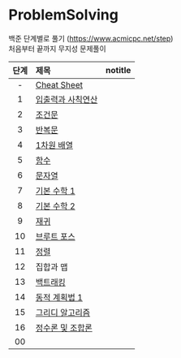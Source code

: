 # ProblemSolving

백준 단계별로 풀기 (https://www.acmicpc.net/step)  
처음부터 끝까지 무지성 문제풀이

| 단계  | 제목                                                                                  | notitle |  
|:---:|:------------------------------------------------------------------------------------|---------|
|  -  | [Cheat Sheet](https://github.com/eezn/ProblemSolving/blob/master/cheatsheet.md) ||
|  1  | [입출력과 사칙연산](https://github.com/eezn/ProblemSolving/tree/master/src/baekjoon/step01) ||
|  2  | [조건문](https://github.com/eezn/ProblemSolving/tree/master/src/baekjoon/step02)       ||
|  3  | [반복문](https://github.com/eezn/ProblemSolving/tree/master/src/baekjoon/step03)       ||
|  4  | [1차원 배열](https://github.com/eezn/ProblemSolving/tree/master/src/baekjoon/step04)    ||
|  5  | [함수](https://github.com/eezn/ProblemSolving/tree/master/src/baekjoon/step05)        ||
|  6  | [문자열](https://github.com/eezn/ProblemSolving/tree/master/src/baekjoon/step06)       ||
|  7  | [기본 수학 1](https://github.com/eezn/ProblemSolving/tree/master/src/baekjoon/step07)   ||
|  8  | [기본 수학 2](https://github.com/eezn/ProblemSolving/tree/master/src/baekjoon/step07)   ||
|  9  | [재귀](https://github.com/eezn/ProblemSolving/tree/master/src/baekjoon/step09)        ||
| 10  | [브루트 포스](https://github.com/eezn/ProblemSolving/tree/master/src/baekjoon/step10)    ||
| 11  | [정렬](https://github.com/eezn/ProblemSolving/tree/master/src/baekjoon/step11)        ||
| 12  | 집합과 맵                                                                               ||
| 13  | [백트래킹](https://github.com/eezn/ProblemSolving/tree/master/src/baekjoon/step13)      ||
| 14  | [동적 계획법 1](https://github.com/eezn/ProblemSolving/tree/master/src/baekjoon/step14)  ||
| 15  | [그리디 알고리즘](https://github.com/eezn/ProblemSolving/tree/master/src/baekjoon/step15)  ||
| 16  | [정수론 및 조합론](https://github.com/eezn/ProblemSolving/tree/master/src/baekjoon/step16) ||
| 00  | [](https://github.com/eezn/ProblemSolving/tree/master/src/baekjoon/step)          ||
